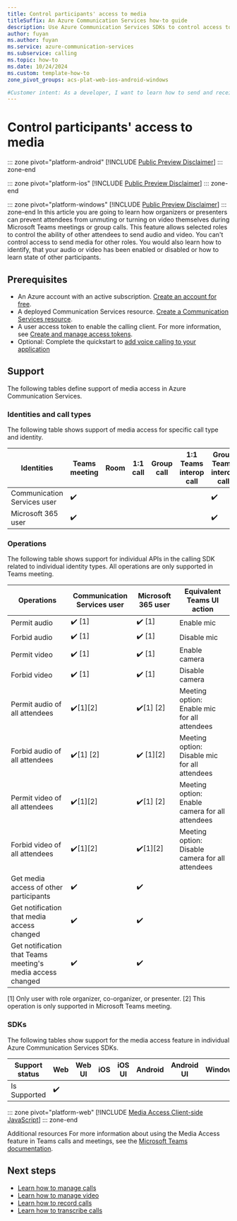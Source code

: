 ```yaml
---
title: Control participants' access to media
titleSuffix: An Azure Communication Services how-to guide
description: Use Azure Communication Services SDKs to control access to media for individual participants.
author: fuyan
ms.author: fuyan
ms.service: azure-communication-services
ms.subservice: calling
ms.topic: how-to 
ms.date: 10/24/2024
ms.custom: template-how-to
zone_pivot_groups: acs-plat-web-ios-android-windows

#Customer intent: As a developer, I want to learn how to send and receive Media access state using SDK.
---
```


# Control participants' access to media
::: zone pivot="platform-android"
[!INCLUDE [Public Preview Disclaimer](../../includes/public-preview-include-document.md)]
::: zone-end

::: zone pivot="platform-ios"
[!INCLUDE [Public Preview Disclaimer](../../includes/public-preview-include-document.md)]
::: zone-end

::: zone pivot="platform-windows"
[!INCLUDE [Public Preview Disclaimer](../../includes/public-preview-include-document.md)]
::: zone-end
In this article you are going to learn how organizers or presenters can prevent attendees from unmuting or turning on video themselves during Microsoft Teams meetings or group calls. This feature allows selected roles to control the ability of other attendees to send audio and video. You can't control access to send media for other roles. You would also learn how to identify, that your audio or video has been enabled or disabled or how to learn state of other participants.

## Prerequisites

- An Azure account with an active subscription. [Create an account for free](https://azure.microsoft.com/free/?WT.mc_id=A261C142F). 
- A deployed Communication Services resource. [Create a Communication Services resource](../../quickstarts/create-communication-resource.md).
- A user access token to enable the calling client. For more information, see [Create and manage access tokens](../../quickstarts/identity/access-tokens.md).
- Optional: Complete the quickstart to [add voice calling to your application](../../quickstarts/voice-video-calling/getting-started-with-calling.md)

## Support

The following tables define support of media access in Azure Communication Services.

### Identities and call types

The following table shows support of media access for specific call type and identity. 

|Identities                   | Teams meeting | Room | 1:1 call | Group call | 1:1 Teams interop call | Group Teams interop call |
|-----------------------------|---------------|------|----------|------------|------------------------|--------------------------|
|Communication Services user	| ✔️	          |      |          |     	     |	                      |	✔️                       |
|Microsoft 365 user	          | ✔️	          |      |          |  	         |                        | ✔️                       |

### Operations

The following table shows support for individual APIs in the calling SDK related to individual identity types. All operations are only supported in Teams meeting.

|Operations                     | Communication Services user | Microsoft 365 user | Equivalent Teams UI action|
|-----------------------------|---------------|--------------------------|--------------------------|
| Permit audio                  | ✔️ [1]       | ✔️ [1]                      |Enable mic|
| Forbid audio		              |	✔️ [1]          | ✔️ [1]                      |Disable mic|
| Permit video                  | ✔️ [1]          | ✔️ [1]                      |Enable camera|
| Forbid video		              |	✔️ [1]          | ✔️ [1]                      |Disable camera|
| Permit audio of all attendees | ✔️[1][2]           |             ✔️[1] [2]            |Meeting option: Enable mic for all attendees|
| Forbid audio	of all attendees	        |	✔️[1] [2]          |       ✔️ [1][2]                |Meeting option: Disable mic for all attendees|
| Permit video of all attendees |	✔️[1][2]           |     ✔️[1] [2]                    |Meeting option: Enable camera for all attendees|
| Forbid video of all attendees |	✔️[1][2]           |     ✔️[1][2]                     |Meeting option: Disable camera for all attendees|
| Get media access of other participants | ✔️           |✔️                        ||
| Get notification that media access changed          | ✔️           |✔️                        ||
| Get notification that Teams meeting's media access changed    | ✔️           |    ✔️                      ||

[1] Only user with role organizer, co-organizer, or presenter.
[2] This operation is only supported in Microsoft Teams meeting.

### SDKs

The following tables show support for the media access feature in individual Azure Communication Services SDKs.

| Support status | Web | Web UI | iOS | iOS UI | Android | Android UI | Windows |
|----------------|-----|--------|--------|--------|----------|--------|---------|
| Is Supported   | ✔️  |        |        |        |          |        |         |		

::: zone pivot="platform-web"
[!INCLUDE [Media Access Client-side JavaScript](./includes/media-access/media-access-web.md)]
::: zone-end

Additional resources
For more information about using the Media Access feature in Teams calls and meetings, see the [Microsoft Teams documentation](https://support.microsoft.com/en-us/office/manage-attendee-audio-and-video-permissions-in-microsoft-teams-meetings-f9db15e1-f46f-46da-95c6-34f9f39e671a).

## Next steps
- [Learn how to manage calls](./manage-calls.md)
- [Learn how to manage video](./manage-video.md)
- [Learn how to record calls](./record-calls.md)
- [Learn how to transcribe calls](./call-transcription.md)
